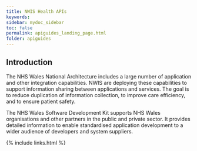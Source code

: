 ```yaml
---
title: NWIS Health APIs
keywords: 
sidebar: mydoc_sidebar
toc: false
permalink: apiguides_landing_page.html
folder: apiguides
---
```


<h2> Introduction </h2>

<p> The NHS Wales National Architecture includes a large number of application and other integration capabilities. NWIS are deploying these capabilities to support information sharing between applications and services. The goal is to reduce duplication of information collection, to improve care efficiency, and to ensure patient safety. </p>

<p> The NHS Wales Software Development Kit supports NHS Wales organisations and other partners in the public and private sector. It provides detailed information to enable standardised application development to a wider audience of developers and system suppliers. </p>

{% include links.html %}